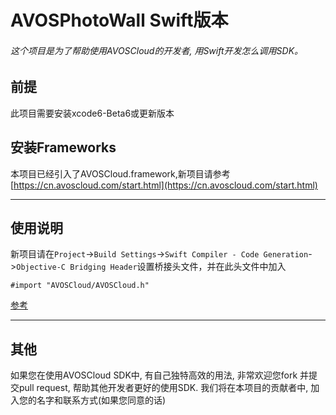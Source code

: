 # AVOSPhotoWall Swift版本
###### 这个项目是为了帮助使用AVOSCloud的开发者, 用Swift开发怎么调用SDK。

## 前提
此项目需要安装xcode6-Beta6或更新版本

## 安装Frameworks

本项目已经引入了AVOSCloud.framework,新项目请参考 [https://cn.avoscloud.com/start.html](https://cn.avoscloud.com/start.html)

----

## 使用说明

新项目请在`Project`->`Build Settings`->`Swift Compiler - Code Generation`->`Objective-C Bridging Header`设置桥接头文件，并在此头文件中加入

    #import "AVOSCloud/AVOSCloud.h"

[参考](https://developer.apple.com/library/prerelease/ios/documentation/swift/conceptual/buildingcocoaapps/MixandMatch.html#//apple_ref/doc/uid/TP40014216-CH10-XID_78)

----
## 其他

如果您在使用AVOSCloud SDK中, 有自己独特高效的用法, 非常欢迎您fork 并提交pull request, 帮助其他开发者更好的使用SDK. 我们将在本项目的贡献者中, 加入您的名字和联系方式(如果您同意的话)
